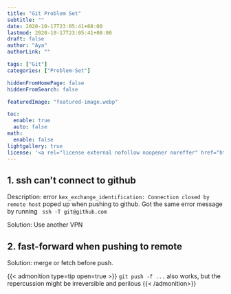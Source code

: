 ```yaml
---
title: "Git Problem Set"
subtitle: ""
date: 2020-10-17T23:05:41+08:00
lastmod: 2020-10-17T23:05:41+08:00
draft: false
author: "Aya"
authorLink: ""

tags: ["Git"]
categories: ["Problem-Set"]

hiddenFromHomePage: false
hiddenFromSearch: false

featuredImage: "featured-image.webp"

toc:
  enable: true
  auto: false
math:
  enable: false
lightgallery: true
license: '<a rel="license external nofollow noopener noreffer" href="https://creativecommons.org/licenses/by-nc/4.0/" target="_blank">CC BY-NC 4.0</a>'
---
```


<!--more-->
## 1. ssh can't connect to github

Description: error `kex_exchange_identification: Connection closed by remote host` poped up when pushing to github. Got the same error message by running ` ssh -T git@github.com` 

Solution: Use another VPN

## 2. fast-forward when pushing to remote

Solution: merge or fetch before push.

{{< admonition type=tip open=true >}}
`git push -f ...` also  works, but the repercussion might be irreversible and perilous
{{< /admonition>}}